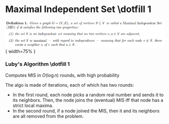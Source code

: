 # Maximal Independent Set \dotfill 1
![](images/algos/05-mis_definition.png){ width=75% }

### Luby's Algorithm \dotfill 1
Computes MIS in $O(\log n)$ rounds, with high probability

The algo is made of iterations, each of which has two rounds:
- In the first round, each node picks a random real number and sends it to its neighbors. Then, the node joins the (eventual) MIS iff that node has a strict local maxima.
- In the second round, if a node joined the MIS, then it and its neighbors are all removed from the problem.
